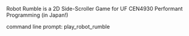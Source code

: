 Robot Rumble is a 2D Side-Scroller Game for UF CEN4930 Performant Programming (in Japan!)

command line prompt: play_robot_rumble